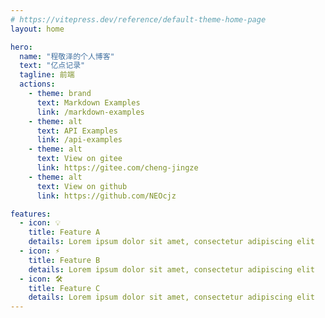 ```yaml
---
# https://vitepress.dev/reference/default-theme-home-page
layout: home

hero:
  name: "程敬泽的个人博客"
  text: "亿点记录"
  tagline: 前端
  actions:
    - theme: brand
      text: Markdown Examples
      link: /markdown-examples
    - theme: alt
      text: API Examples
      link: /api-examples
    - theme: alt
      text: View on gitee
      link: https://gitee.com/cheng-jingze
    - theme: alt
      text: View on github
      link: https://github.com/NEOcjz

features:
  - icon: 💡
    title: Feature A
    details: Lorem ipsum dolor sit amet, consectetur adipiscing elit
  - icon: ⚡️
    title: Feature B
    details: Lorem ipsum dolor sit amet, consectetur adipiscing elit
  - icon: 🛠️
    title: Feature C
    details: Lorem ipsum dolor sit amet, consectetur adipiscing elit
---
```

<style>
  :root {
    --vp-home-hero-name-color: transparent;
    --vp-home-hero-name-background: -webkit-linear-gradient(120deg, #bd34fe, #41d1ff);
  }
</style>
